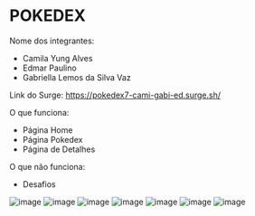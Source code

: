 # POKEDEX

Nome dos integrantes: 
- Camila Yung Alves
- Edmar Paulino
- Gabriella Lemos da Silva Vaz

Link do Surge: https://pokedex7-cami-gabi-ed.surge.sh/

O que funciona:
- Página Home
- Página Pokedex
- Página de Detalhes

O que não funciona: 
- Desafios

![image](https://user-images.githubusercontent.com/76621784/180767304-73b228ff-b981-455f-a049-267063147ac5.png)
![image](https://user-images.githubusercontent.com/76621784/180767412-b7fc33b4-cca0-49bf-af52-182f1e9559cf.png)
![image](https://user-images.githubusercontent.com/76621784/180767484-19c53a79-c8b9-46ea-bc0f-bdf0255c06da.png)
![image](https://user-images.githubusercontent.com/76621784/180767551-b2c1fc27-993c-4db3-a76a-6a4c52db3c09.png)
![image](https://user-images.githubusercontent.com/76621784/180767595-9708dc8e-7f31-4963-a04b-6834d2d9c697.png)
![image](https://user-images.githubusercontent.com/76621784/180767622-96c05572-19f9-4726-9ad7-5ac3279a8e86.png)
![image](https://user-images.githubusercontent.com/76621784/180767654-791c6853-e203-4a47-93ae-58fecae52898.png)
